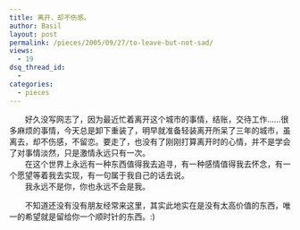 ```yaml
---
title: 离开，却不伤感。
author: Basil
layout: post
permalink: /pieces/2005/09/27/to-leave-but-not-sad/
views:
  - 19
dsq_thread_id:
  - 
categories:
  - pieces
---
```

　　好久没写网志了，因为最近忙着离开这个城市的事情，结账，交待工作……很多麻烦的事情，今天总是卸下重装了，明早就准备轻装离开所呆了三年的城市，虽离去，却不伤感，不留恋。要走了，也没有了刚刚打算离开时的心情，并不是学会了对事情淡然，只是激情永远只有一次。  
　　在这个世界上永远有一种东西值得我去追寻，有一种感情值得我去怀念，有一个愿望等着我去实现，有一句属于我自己的话去说。  
　　我永远不是你，你也永远不会是我。

　　不知道还没有没有朋友经常来这里，其实此地实在是没有太高价值的东西，唯一的希望就是留给你一个顺时针的东西。:)